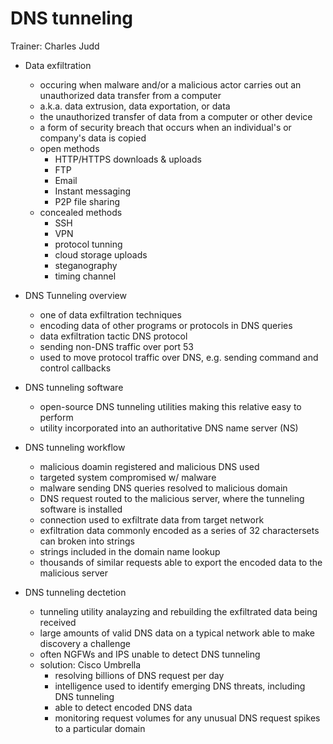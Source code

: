 # DNS tunneling

Trainer: Charles Judd



- Data exfiltration
  - occuring when malware and/or a malicious actor carries out an unauthorized data transfer from a computer
  - a.k.a. data extrusion, data exportation, or data
  - the unauthorized transfer of data from a computer or other device
  - a form of security breach that occurs when an individual's or company's data is copied
  - open methods
    - HTTP/HTTPS downloads & uploads
    - FTP
    - Email
    - Instant messaging
    - P2P file sharing
  - concealed methods
    - SSH
    - VPN
    - protocol tunning
    - cloud storage uploads
    - steganography
    - timing channel


- DNS Tunneling overview
  - one of data exfiltration techniques
  - encoding data of other programs or protocols in DNS queries
  - data exfiltration tactic DNS protocol
  - sending non-DNS traffic over port 53
  - used to move protocol traffic over DNS, e.g. sending command and control callbacks
  <!-- - how it works

    <figure style="margin: 0.5em; display: flex; justify-content: center; align-items: center;">
      <img style="margin: 0.1em; padding-top: 0.5em; width: 40vw;"
        onclick= "window.open('https://bit.ly/3ys8Z2Z')"
        src    = "https://www.cynet.com/wp-content/uploads/2018/10/01.jpg"
        alt    = "How DNS tunneling works"
        title  = "How DNS tunneling works"
      />
    </figure>

    - 1\. The attacker acquires a domain, for example, evilsite.com.
    - 2\. The attacker configures the domain’s name servers to his own DNS server.
    - 3\. The attacker delegates a subdomain, such as “tun.evilsite.com” and configures his machine as the subdomain’s authoritative DNS server.
    - 4\. Any DNS request made by the victim to “{data}.tun.evilsite.com” will end up reaching the attacker’s machine.
    - 5\. The attacker’s machine encodes a response that will get routed back to the victim’s machine.
    - 6\. A **bidirectional** data transfer channel is achieved using a DNS tunneling tool. -->


- DNS tunneling software
  - open-source DNS tunneling utilities making this relative easy to perform
  - utility incorporated into an authoritative DNS name server (NS)


- DNS tunneling workflow
  - malicious doamin registered and malicious DNS used
  - targeted system compromised w/ malware
  - malware sending DNS queries resolved to malicious domain
  - DNS request routed to the malicious server, where the tunneling software is installed
  - connection used to exfiltrate data from target network
  - exfiltration data commonly encoded as a series of 32 charactersets can broken into strings
  - strings included in the domain name lookup
  - thousands of similar requests able to export the encoded data to the malicious server

- DNS tunneling dectetion
  - tunneling utility analayzing and rebuilding the exfiltrated data being received
  - large amounts of valid DNS data on a typical network able to make discovery a challenge
  - often NGFWs and IPS unable to detect DNS tunneling
  - solution: Cisco Umbrella
    - resolving billions of DNS request per day
    - intelligence used to identify emerging DNS threats, including DNS tunneling
    - able to detect encoded DNS data
    - monitoring request volumes for any unusual DNS request spikes to a particular domain






